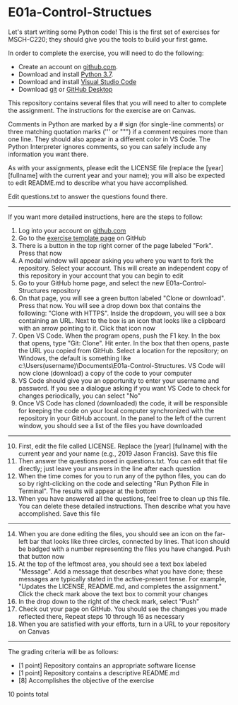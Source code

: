 # E01a-Control-Structues

Let's start writing some Python code! This is the first set of exercises for MSCH-C220; they should give you the tools to build your first game.

In order to complete the exercise, you will need to do the following:

* Create an account on [github.com](https://github.com).
* Download and install [Python 3.7](https://www.python.org/downloads/).
* Download and install [Visual Studio Code](https://code.visualstudio.com)
* Download [git](https://git-scm.com/downloads) or [GitHub Desktop](https://desktop.github.com/)

This repository contains several files that you will need to alter to complete the assignment. The instructions for the exercise are on Canvas.

Comments in Python are marked by a # sign (for single-line comments) or three matching quotation marks (''' or """) if a comment requires more than one line. They should also appear in a different color in VS Code. The Python Interpreter ignores comments, so you can safely include any information you want there.

As with your assignments, please edit the LICENSE file (replace the [year] [fullname] with the current year and your name); you will also be expected to edit README.md to describe what you have accomplished.

Edit questions.txt to answer the questions found there.

---

If you want more detailed instructions, here are the steps to follow:

1. Log into your account on [github.com](github.com)
2. Go to the [exercise template page](https://github.com/BL-MSCH-C220-F19/E01a-Control-Structues) on GitHub
3. There is a button in the top right corner of the page labeled "Fork". Press that now
4. A modal window will appear asking you where you want to fork the repository. Select your account. This will create an independent copy of this repository in your account that you can begin to edit
5. Go to your GitHub home page, and select the new E01a-Control-Structures repository
6. On that page, you will see a green button labeled "Clone or download". Press that now. You will see a drop down box that contains the following: "Clone with HTTPS". Inside the dropdown, you will see a box containing an URL. Next to the box is an icon that looks like a clipboard with an arrow pointing to it. Click that icon now
7. Open VS Code. When the program opens, push the F1 key. In the box that opens, type "Git: Clone". Hit enter. In the box that then opens, paste the URL you copied from GitHub. Select a location for the repository; on Windows, the default is something like c:\Users\(username)\Documents\E01a-Control-Structures. VS Code will now clone (download) a copy of the code to your computer
8. VS Code should give you an opportunity to enter your username and password. If you see a dialogue asking if you want VS Code to check for changes periodically, you can select "No" 
9. Once VS Code has cloned (downloaded) the code, it will be responsible for keeping the code on your local computer synchronized with the repository in your GitHub account. In the panel to the left of the current window, you should see a list of the files you have downloaded

---

10. First, edit the file called LICENSE. Replace the [year] [fullname] with the current year and your name (e.g., 2019 Jason Francis). Save this file
11. Then answer the questions posed in questions.txt. You can edit that file directly; just leave your answers in the line after each question
12. When the time comes for you to run any of the python files, you can do so by right-clicking on the code and selecting "Run Python File in Terminal". The results will appear at the bottom
13. When you have answered all the questions, feel free to clean up this file. You can delete these detailed instructions. Then describe what you have accomplished. Save this file

---

14. When you are done editing the files, you should see an icon on the far-left bar that looks like three circles, connected by lines. That icon should be badged with a number representing the files you have changed. Push that button now
15. At the top of the leftmost area, you should see a text box labeled "Message". Add a message that describes what you have done; these messages are typically stated in the active-present tense. For example, "Updates the LICENSE, README.md, and completes the assignment." Click the check mark above the text box to commit your changes
16. In the drop down to the right of the check mark, select "Push"
17. Check out your page on GitHub. You should see the changes you made reflected there, Repeat steps 10 through 16 as necessary
18. When you are satisfied with your efforts, turn in a URL to your repository on Canvas

---

The grading criteria will be as follows:

* [1 point] Repository contains an appropriate software license
* [1 point] Repository contains a descriptive README.md
* [8] Accomplishes the objective of the exercise

10 points total
